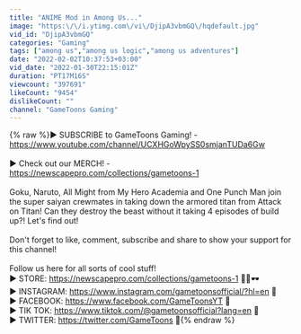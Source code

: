 ```yaml
---
title: "ANIME Mod in Among Us..."
image: "https:\/\/i.ytimg.com\/vi\/DjipA3vbmGQ\/hqdefault.jpg"
vid_id: "DjipA3vbmGQ"
categories: "Gaming"
tags: ["among us","among us logic","among us adventures"]
date: "2022-02-02T10:37:53+03:00"
vid_date: "2022-01-30T22:15:01Z"
duration: "PT17M16S"
viewcount: "397691"
likeCount: "9454"
dislikeCount: ""
channel: "GameToons Gaming"
---
```

{% raw %}► SUBSCRIBE to GameToons Gaming! -<br /><a rel="nofollow" target="blank" href="https://www.youtube.com/channel/UCXHGoWpySS0smjanTUDa6Gw">https://www.youtube.com/channel/UCXHGoWpySS0smjanTUDa6Gw</a><br /><br />► Check out our MERCH! -<br /><a rel="nofollow" target="blank" href="https://newscapepro.com/collections/gametoons-1">https://newscapepro.com/collections/gametoons-1</a><br /><br />Goku, Naruto, All Might from My Hero Academia and One Punch Man join the super saiyan crewmates in taking down the armored titan from Attack on Titan! Can they destroy the beast without it taking 4 episodes of build up?! Let's find out!<br /><br />Don't forget to like, comment, subscribe and share to show your support for this channel!<br /><br />Follow us here for all sorts of cool stuff!<br />► STORE: <a rel="nofollow" target="blank" href="https://newscapepro.com/collections/gametoons-1">https://newscapepro.com/collections/gametoons-1</a>  👕👚🕶<br />► INSTAGRAM: <a rel="nofollow" target="blank" href="https://www.instagram.com/gametoonsofficial/?hl=en">https://www.instagram.com/gametoonsofficial/?hl=en</a> 📸<br />► FACEBOOK: <a rel="nofollow" target="blank" href="https://www.facebook.com/GameToonsYT">https://www.facebook.com/GameToonsYT</a> 📘<br />► TIK TOK: <a rel="nofollow" target="blank" href="https://www.tiktok.com/@gametoonsofficial?lang=en">https://www.tiktok.com/@gametoonsofficial?lang=en</a> 🎵<br />► TWITTER: <a rel="nofollow" target="blank" href="https://twitter.com/GameToons">https://twitter.com/GameToons</a> 🐤{% endraw %}
